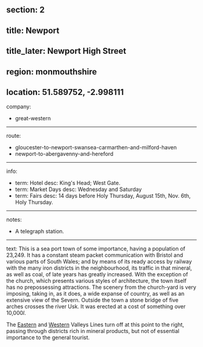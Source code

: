 section: 2
----
title: Newport
----
title_later: Newport High Street
----
region: monmouthshire
----
location: 51.589752, -2.998111
----
company:
- great-western
----
route:
- gloucester-to-newport-swansea-carmarthen-and-milford-haven
- newport-to-abergavenny-and-hereford
----
info:
- term: Hotel
  desc: King's Head; West Gate.
- term: Market Days
  desc: Wednesday and Saturday
- term: Fairs
  desc: 14 days before Holy Thursday, August 15th, Nov. 6th, Holy Thursday.
----
notes:
- A telegraph station.
----
text: This is a sea port town of some importance, having a population of 23,249. It has a constant steam packet communication with Bristol and various parts of South Wales; and by means of its ready access by railway with the many iron districts in the neighbourhood, its traffic in that mineral, as well as coal, of late years has greatly increased. With the exception of the church, which presents various styles of architecture, the town itself has no prepossessing attractions. The scenery from the church-yard is very imposing, taking in, as it does, a wide expanse of country, as well as an extensive view of the Severn. Outside the town a stone bridge of five arches crosses the river Usk. It was erected at a cost of something over 10,000*l*.

The [Eastern](/routes/newport-to-blaenavon) and [Western](/routes/newport-to-blaina) Valleys Lines turn off at this point to the right, passing through districts rich in mineral products, but not of essential importance to the general tourist.
